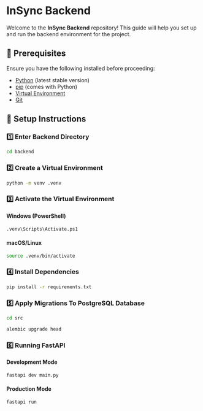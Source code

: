 # InSync Backend

Welcome to the **InSync Backend** repository! This guide will help you set up and run the backend environment for the
project.


## 📌 Prerequisites

Ensure you have the following installed before proceeding:

- [Python](https://www.python.org/downloads/) (latest stable version)
- [pip](https://pip.pypa.io/en/stable/) (comes with Python)
- [Virtual Environment](https://docs.python.org/3/library/venv.html)
- [Git](https://git-scm.com/)


## 🚀 Setup Instructions

### 1️⃣ Enter Backend Directory

```sh
cd backend
```

### 2️⃣ Create a Virtual Environment

```sh
python -m venv .venv
```

### 3️⃣ Activate the Virtual Environment

#### Windows (PowerShell)

```sh
.venv\Scripts\Activate.ps1
```

#### macOS/Linux

```sh
source .venv/bin/activate
```

### 4️⃣ Install Dependencies

```sh
pip install -r requirements.txt
```

### 5️⃣ Apply Migrations To PostgreSQL Database

```sh
cd src
```

```sh
alembic upgrade head
```

### 6️⃣ Running FastAPI

#### Development Mode

```sh
fastapi dev main.py
```

#### Production Mode

```sh
fastapi run
```
